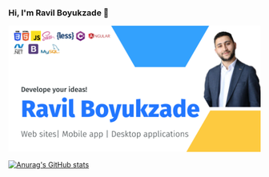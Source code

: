 ### Hi, I'm Ravil Boyukzade 👋

<img src="/resources/banner.png">

[![Anurag's GitHub stats](https://github-readme-stats.vercel.app/api?username=ravilboyukzade)](https://github.com/anuraghazra/github-readme-stats)

